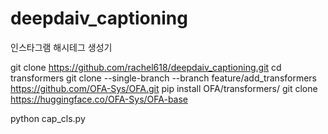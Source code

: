 # deepdaiv_captioning
인스타그램 해시테그 생성기

git clone https://github.com/rachel618/deepdaiv_captioning.git
cd transformers
git clone --single-branch --branch feature/add_transformers https://github.com/OFA-Sys/OFA.git
pip install OFA/transformers/
git clone https://huggingface.co/OFA-Sys/OFA-base

python cap_cls.py
